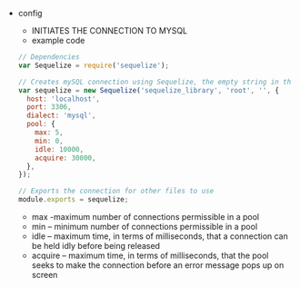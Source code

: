 - config

  - INITIATES THE CONNECTION TO MYSQL
  - example code

  ```javascript
  // Dependencies
  var Sequelize = require('sequelize');

  // Creates mySQL connection using Sequelize, the empty string in the third argument spot is our password.
  var sequelize = new Sequelize('sequelize_library', 'root', '', {
    host: 'localhost',
    port: 3306,
    dialect: 'mysql',
    pool: {
      max: 5,
      min: 0,
      idle: 10000,
      acquire: 30000,
    },
  });

  // Exports the connection for other files to use
  module.exports = sequelize;
  ```

  - max -maximum number of connections permissible in a pool
  - min – minimum number of connections permissible in a pool
  - idle – maximum time, in terms of milliseconds, that a connection can be held idly before being released
  - acquire – maximum time, in terms of milliseconds, that the pool seeks to make the connection before an error message pops up on screen
